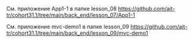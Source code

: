См. приложение App1-1 в папке lesson_08
https://github.com/ait-tr/cohort31.1/tree/main/back_end/lesson_07/App1-1

См. приложение mvc-demo1 в папке lesson_09
https://github.com/ait-tr/cohort31.1/tree/main/back_end/lesson_09/mvc-demo1